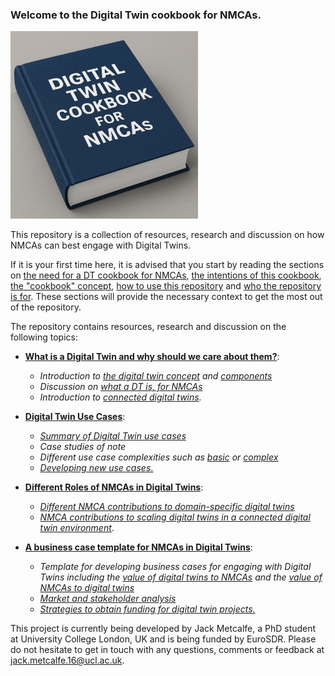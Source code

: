 ### Welcome to the Digital Twin cookbook for NMCAs. 

<img src="cookbook.png" width="300" alt="Description">

This repository is a collection of resources, research and discussion on how NMCAs can best engage with Digital Twins. 

If it is your first time here, it is advised that you start by reading the sections on [the need for a DT cookbook for NMCAs](why-we-need-a-DT-cookbook.md), [the intentions of this cookbook](cookbook-aims.md), [the "cookbook" concept](the-cookbook-concept.md), [how to use this repository](how-to-use-this-repository.md) and [who the repository is for](intended-audience.md). These sections will provide the necessary context to get the most out of the repository. 

The repository contains resources, research and discussion on the following topics: 

- [**What is a Digital Twin and why should we care about them?**](what-is-a-digital-twin/README.md):
    - *Introduction to [the digital twin concept](what-is-a-digital-twin/the-digital-twin-concept.md) and [components](what-is-a-digital-twin/digital-twin-components.md)*
    - *Discussion on [what a DT is, for NMCAs](what-is-a-digital-twin-for-NMCAs.md)*
    - *Introduction to [connected digital twins](what-is-a-digital-twin/connected-digital-twins.md).*

- [**Digital Twin Use Cases**](digital-twin-use-cases/README.md):
    - [*Summary of Digital Twin use cases*](digital-twin-use-cases/use-cases-overview.md)
    - *Case studies of note*
    - *Different use case complexities such as [basic](digital-twin-use-cases/basic-use-cases.md) or [complex](digital-twin-use-cases/complex-use-cases)*
    - [*Developing new use cases*.](digital-twin-use-cases/establishing-new-use-cases.md)

- [**Different Roles of NMCAs in Digital Twins**](role-nmca-in-digital-twins/README.md):
    - *[Different NMCA contributions to domain-specific digital twins](role-of-nmca-in-digital-twins/role-of-nmcas-in-domain-specific-digital-twins.md)*
    - *[NMCA contributions to scaling digital twins in a connected digital twin environment](role-of-nmca-in-digital-twins/role-of-nmcas-in-scaling-digital-twins.md)*.

- [**A business case template for NMCAs in Digital Twins**](nmca-digital-twin-business-case.md):
    - *Template for developing business cases for engaging with Digital Twins including the [value of digital twins to NMCAs](nmca-digital-twin-business-case/value-of-digital-twins-to-nmcas.md) and the [value of NMCAs to digital twins](nmca-digital-twin-business-case/value-of-nmcas-to-digital-twins.md)*
    - *[Market and stakeholder analysis](nmca-digital-twin-business-case/digital-twin-market-and-stakeholder-analysis.md)*
    - *[Strategies to obtain funding for digital twin projects.](nmca-digital-twin-business-case/nmca-funding-strategies.md)*

This project is currently being developed by Jack Metcalfe, a PhD student at University College London, UK and is being funded by EuroSDR. Please do not hesitate to get in touch with any questions, comments or feedback at jack.metcalfe.16@ucl.ac.uk. 







